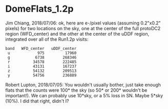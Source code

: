 # DomeFlats_1.2p

Jim Chiang, 2018/07/06: ok, here are e-/pixel values (assuming 0.2"x0.2" pixels) for two locations on the sky, one at the center of the full protoDC2 region (WFD_center) and the other at the center of the uDDF region, integrated over all of the Run1.2p visits:

```
band   WFD_center   uDDF_center
 u            975         17960
 g           6738        268346
 r          34578        222485
 i          43131        167237
 z          54132        209513
 y          54756        236889
 ```
 
Robert Lupton, 2018/07/05: You wouldn't usually bother, just take enough flats that the counts were 100\* the sky (so 50\* or 200\* wouldn't be important!).   We can probably use 10\*sky, or a 5% loss in SN.  Maybe 5\*sky (10%).  I did that right, didn't I?
